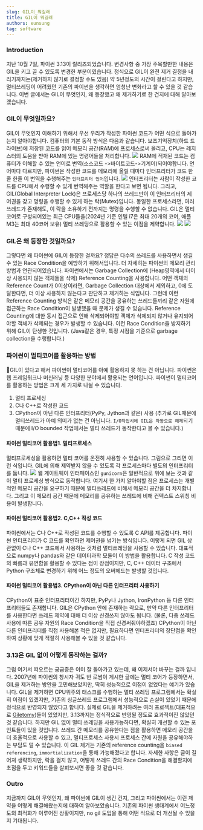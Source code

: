 ```yaml
---
slug: GIL이_뭐길래
title: GIL이 뭐길래
authors: eunsung
tag: software
---
```


### Introduction
지난 10월 7일, 파이썬 3.13이 릴리즈되었습니다. 변경사항 중 가장 주목할만한 내용은 GIL을 키고 끌 수 있도록 변경한 부분이였습니다. 정식으로 GIL이 완전 제거 결정을 내리기까지는(제거하지 않기로 결정할 수도 있음) 약 5년정도의 시간이 걸린다고 하지만, 멀티쓰레딩이 어려웠던 기존의 파이썬을 생각하면 엄청난 변화라고 할 수 있을 것 같습니다. 이번 글에서는 GIL이 무엇인지, 왜 등장했고 왜 제거하기로 한 건지에 대해 알아보겠습니다.

### GIL이 무엇일까요?
GIL이 무엇인지 이해하기 위해서 우선 우리가 작성한 파이썬 코드가 어떤 식으로 돌아가는지 알아야합니다.
컴퓨터의 기본 동작 방식은 다음과 같습니다. 보조기억장치(하드 드라이브)에 저장된 코드를 읽어 메모리 공간(RAM)에 프로세스로써 올리고, CPU는 레지스터의 도움을 받아 RAM에 있는 명령어들을 처리합니다. 
![](nogil-컴퓨터동작방식.png)
RAM에 적재된 코드는 컴퓨터가 이해할 수 있는 언어로 번역(소스코드 ->바이트코드->기계어)되어야합니다. 언어마다 다르지만, 파이썬은 작성한 코드를 메모리에 올릴 때마다 인터프리터가 코드 한줄 한줄 이 번역을 수행해주는 `인터프리터 언어`입니다.
![](nogil-파이썬인터프리터.png)
인터프리터는 사람이 작성한 코드를 CPU에서 수행할 수 있게 번역해주는 역할을 한다고 보면 됩니다. 그리고, GIL(Global Interpreter Lock)은 프로세스당 하나의 쓰레드만이 이 인터프리터의 제어권을 갖고 명령을 수행할 수 있게 하는 락(Mutex)입니다. 동일한 프로세스라면, 여러 쓰레드가 존재해도, 이 락을 소유하기 전까지는 명령을 수행할 수 없습니다. 
GIL은 멀티코어로 구성되어있는 최근 CPU들을(2024년 기준 인텔 i7은 최대 20개의 코어, 애플 M3는 최대 40코어 보유) 멀티 쓰레딩으로 활용할 수 있는 이점을 제약합니다. 
![](nogil-쓰레드.png)
![](nogil-gil이해.png)
### GIL은 왜 등장한 것일까요?
그렇다면 왜 파이썬에 GIL이 등장한 걸까요? 정답은 다수의 쓰레드를 사용하면서 생길 수 있는 Race Condition을 예방하기 위해서입니다. 더 자세히는 파이썬의 메모리 관리 방법과 연관되어있습니다. 
파이썬에서는 Garbage Collection에 (Heap영역에서 더이상 사용되지 않는 객체들을 삭제) Reference Counting을 사용합니다. 어떤 객체의 Reference Count가 0이상이라면, Garbage Collection 대상에서 제외하고, 0에 도달한다면, 더 이상 사용하지 않는다고 판단하고 제거하는 식입니다. 그런데 이런 Reference Counting 방식은 같은 메모리 공간을 공유하는 쓰레드들끼리 같은 자원에 접근하는 Race Condition이 발생했을 때 문제가 생길 수 있습니다. Reference Counting에 대한 동시 접근으로 인해 삭제되어야할 객체가 삭제되지 않거나 유지되어야할 객체가 삭제되는 경우가 발생할 수 있습니다. 이런 Race Condition을 방지하기 위해 GIL이 탄생한 것입니다. (Java같은 경우, 특정 시점을 기준으로 garbage collection을 수행합니다.)

### 파이썬이 멀티코어를 활용하는 방법
GIL이 있다고 해서 파이썬이 멀티코어를 아예 활용하지 못 하는 건 아닙니다. 파이썬은 웹 프레임워크나 머신러닝 등 다양한 분야에서 활용되는 언어입니다. 파이썬이 멀티코어를 활용하는 방법은 크게 세 가지로 나뉠 수 있습니다.
1. 멀티 프로세싱
2. C나 C++로 작성한 코드
3. CPython이 아닌 다른 인터프리터(PyPy, Jython과 같은) 사용
(추가로 GIL때문에 멀티쓰레드가 아예 의미가 없는 건 아닙니다. `I/O작업시에 GIL은 자동으로 해제`되기 때문에 I/O bounded 작업에서는 멀티 쓰레드가 동작한다고 볼 수 있습니다.)

#### 파이썬 멀티코어 활용법1. 멀티프로세스
멀티프로세싱을 활용하면 멀티 코어를 온전히 사용할 수 있습니다. 그림으로 그리면 이런 식입니다. GIL에 의해 제약받지 않을 수 있도록 각 프로세스마다 별도의 인터프리터를 둡니다.
![](nogil-멀티프로세싱.png)
웹 게이트웨이 인터페이스인 `gunicorn`은 일반적으로 위에 보는 것과 같이 멀티 프로세싱 방식으로 동작합니다. 여기서 한 가지 알아야할 점은 프로세스는 개별적인 메모리 공간을 요구하기 때문에 멀티쓰레드에 비해서 메모리 공간을 더 차지합니다. 그리고 이 메모리 공간 때문에 메모리를 공유하는 쓰레드에 비해 컨텍스트 스위칭 비용이 발생합니다.

#### 파이썬 멀티코어 활용법2. C,C++ 작성 코드
파이썬에서는 C나 C++로 작성된 코드를 수행할 수 있도록 C API를 제공합니다. 파이썬 인터프리터가 C 코드를 확인하면 제어권을 넘기는 방식입니다. 이렇게 되면 GIL 상관없이 C나 C++ 코드에서 사용하는 것처럼 멀티쓰레딩을 사용할 수 있습니다. 대표적으로 numpy나 pandas와 같은 데이터과학 모듈이 이 방법을 활용합니다. C 작성 코드의 빠름과 유연함을 활용할 수 있다는 점이 장점이지만, C, C++ 데이터 구조에서 Python 구조체로 변경하기 위해 어느 정도의 오버헤드는 발생할 것입니다.

#### 파이썬 멀티코어 활용법3. CPython이 아닌 다른 인터프리터 사용하기
CPython이 표준 인터프리터이긴 하지만, PyPy나 Jython, IronPython 등 다른 인터프리터들도 존재합니다. GIL은 CPython 안에 존재하는 락으로, 만약 다른 인터프리터를 사용한다면 쓰레드 제약에 대해 더 이상 신경쓰지 않아도 됩니다. (물론, 다중 쓰레드 사용에 따른 공유 자원의 Race Condition을 직접 신경써줘야하겠죠) CPython이 아닌 다른 인터프리터를 직접 사용해본 적은 없지만, 필요하다면 인터프리터의 장단점을 확인하여 상황에 맞게 적절히 사용해볼 수 있을 것 같습니다.


### 3.13은 GIL 없이 어떻게 동작하는 걸까?
그럼 여기서 떠오르는 궁금증은 이미 잘 돌아가고 있는데, 왜 이제서야 바꾸는 걸까 입니다. 
2007년에 파이썬의 창시자 귀도 반 로썸이 게시한 글에는 멀티 코어가 등장하면서, GIL을 제거하는 방안을 고민해보았지만, 딱히 성능적으로 이점이 없었다는 얘기가 있습니다. GIL을 제거하면 CPU위주의 태스크를 수행하는 멀티 쓰레딩 프로그램에서는 확실히 이점이 있겠지만, 기존의 싱글쓰레드 프로그램에서 성능적으로 손실이 있었기 때문에 정식으로 반영되지 않았다고 합니다. 실제로 GIL을 제거하려는 여러 프로젝트(대표적으로 [Giletomy](https://github.com/larryhastings/gilectomy/tree/master))들이 있었지만, 3.13까지는 정식적으로 반영될 정도로 효과적이진 않았던 것 같습니다.
하지만 GIL 없이 멀티 쓰레딩을 사용가능하다면, 확실히 개선할 수 있는 포인트들이 있을 것입니다. 쓰레드 간 메모리를 공유한다는 점을 활용하면 메모리 공간을 더 효율적으로 사용할 수 있고, 멀티프로세스 사용시 프로세스 간에 자원을 공유해야하는 부담도 덜 수 있습니다. 
이 GIL 제거는 기존의 reference counting을 `biased referencing`, `immortialization`을 통해 가능해졌다고 합니다. 자세한 사항은 글이 길어져 생략하지만, 락을 걸지 않고, 어떻게 쓰레드 간의 Race Condition을 해결할지에 초점을 두고 키워드들을 살펴보시면 좋을 것 같습니다.

### Outro
지금까지 GIL이 무엇인지, 왜 파이썬에 GIL이 생긴 건지, 그리고 파이썬에서는 이런 제약을 어떻게 해결해왔는지에 대하여 알아보았습니다.
기존의 파이썬 생태계에서 어느정도의 최적화가 이루어진 상황이지만, no gil 도입을 통해 어떤 식으로 더 개선될 수 있을지 기대됩니다.
